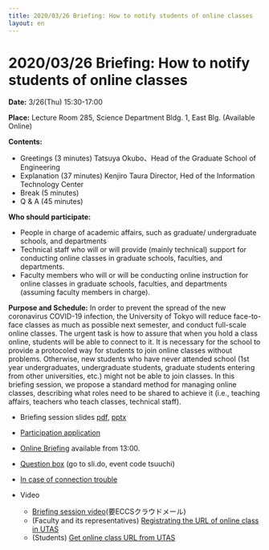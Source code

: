 ```yaml
---
title: 2020/03/26 Briefing: How to notify students of online classes
layout: en
---
```


# 2020/03/26  Briefing: How to notify students of online classes

**Date:** 3/26(Thu) 15:30-17:00 

**Place:**  Lecture Room 285, Science Department Bldg. 1, East Blg. (Available Online)

**Contents:**
 * Greetings (3 minutes) Tatsuya Okubo、Head of the Graduate School of Engineering
 * Explanation (37 minutes) Kenjiro Taura Director, Hed of the Information Technology Center
 * Break (5 minutes)
 * Q & A (45 minutes) 

**Who should participate:**
 * People in charge of academic affairs, such as graduate/ undergraduate schools, and departments
 * Technical staff who will or will provide (mainly technical) support for conducting online classes in graduate schools, faculties, and departments.
 * Faculty members who will or will be conducting online instruction for online classes in graduate schools, faculties, and departments (assuming faculty members in charge).

**Purpose and Schedule:** In order to prevent the spread of the new coronavirus COVID-19 infection, the University of Tokyo will reduce face-to-face classes as much as possible next semester, and conduct full-scale online classes. The urgent task is how to assure that when you hold a class online, students will be able to connect to it.  It is necessary for the school to provide a protocoled way for students to join online classes without problems. Otherwise, new students who have never attended school (1st year undergraduates, undergraduate students, graduate students entering from other universities, etc.) might not be able to join classes. In this briefing session, we propose a standard method for managing online classes, describing what roles need to be shared to achieve it (i.e., teaching affairs, teachers who teach classes, technical staff).

* Briefing session slides [pdf](notification.pdf), [pptx](notification.pptx)
* [Participation application](https://tinyurl.com/vzfpuv8)
* [Online Briefing](https://tinyurl.com/sfru5xl) available from 13:00.
* [Question box](https://sli.do/event/5lger88n/questions) (go to sli.do, event code tsuuchi)
* [In case of connection trouble](https://tinyurl.com/rpf3brz)

* Video
  * [Briefing session video](https://drive.google.com/open?id=1BsaPc-qBNUQOAB4wXP09SyrMIKuraPGv)(要ECCSクラウドメール)
  * (Faculty and its representatives) [Registrating the URL of online class in UTAS](https://youtu.be/rlHrutdrjbo)
  * (Students) [Get online class URL from UTAS](https://youtu.be/J9dnXmFiIcI)


<!--
* [UTokyo AccountでExcelシートへアクセスする実験](https://univtokyo-my.sharepoint.com/:x:/g/personal/2615215597_utac_u-tokyo_ac_jp/EZN59-QgxfpHg7NX8Vc89wsBVE5wxTBpno2Z05UCwbkLUA?e=FaRkgq)
-->
